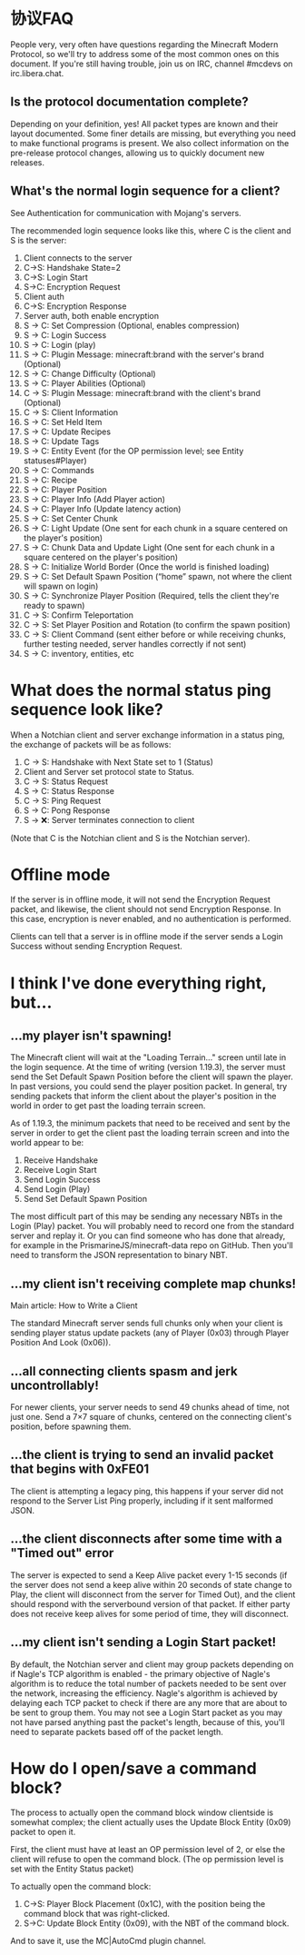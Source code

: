 # 协议FAQ

People very, very often have questions regarding the Minecraft Modern Protocol, so we'll try to address some of the most common ones on this document. If you're still having trouble, join us on IRC, channel #mcdevs on irc.libera.chat.

## Is the protocol documentation complete?

Depending on your definition, yes! All packet types are known and their layout documented. Some finer details are missing, but everything you need to make functional programs is present. We also collect information on the pre-release protocol changes, allowing us to quickly document new releases.

## What's the normal login sequence for a client?

See Authentication for communication with Mojang's servers.

The recommended login sequence looks like this, where C is the client and S is the server:

1. Client connects to the server
2. C→S: Handshake State=2
3. C→S: Login Start
4. S→C: Encryption Request
5. Client auth
6. C→S: Encryption Response
7. Server auth, both enable encryption
8. S → C: Set Compression (Optional, enables compression)
9. S → C: Login Success
10. S → C: Login (play)
11. S → C: Plugin Message: minecraft:brand with the server's brand (Optional)
12. S → C: Change Difficulty (Optional)
13. S → C: Player Abilities (Optional)
14. C → S: Plugin Message: minecraft:brand with the client's brand (Optional)
15. C → S: Client Information
16. S → C: Set Held Item
17. S → C: Update Recipes
18. S → C: Update Tags
19. S → C: Entity Event (for the OP permission level; see Entity statuses#Player)
20. S → C: Commands
21. S → C: Recipe
22. S → C: Player Position
23. S → C: Player Info (Add Player action)
24. S → C: Player Info (Update latency action)
25. S → C: Set Center Chunk
26. S → C: Light Update (One sent for each chunk in a square centered on the player's position)
27. S → C: Chunk Data and Update Light (One sent for each chunk in a square centered on the player's position)
28. S → C: Initialize World Border (Once the world is finished loading)
29. S → C: Set Default Spawn Position (“home” spawn, not where the client will spawn on login)
30. S → C: Synchronize Player Position (Required, tells the client they're ready to spawn)
31. C → S: Confirm Teleportation
32. C → S: Set Player Position and Rotation (to confirm the spawn position)
33. C → S: Client Command (sent either before or while receiving chunks, further testing needed, server handles correctly if not sent)
34. S → C: inventory, entities, etc

# What does the normal status ping sequence look like?

When a Notchian client and server exchange information in a status ping, the exchange of packets will be as follows:

1. C → S: Handshake with Next State set to 1 (Status)
2. Client and Server set protocol state to Status.
3. C → S: Status Request
4. S → C: Status Response
5. C → S: Ping Request
6. S → C: Pong Response
7. S → ❌: Server terminates connection to client

(Note that C is the Notchian client and S is the Notchian server).

# Offline mode

If the server is in offline mode, it will not send the Encryption Request packet, and likewise, the client should not send Encryption Response. In this case, encryption is never enabled, and no authentication is performed.

Clients can tell that a server is in offline mode if the server sends a Login Success without sending Encryption Request.

# I think I've done everything right, but…

## …my player isn't spawning!

The Minecraft client will wait at the "Loading Terrain..." screen until late in the login sequence. At the time of writing (version 1.19.3), the server must send the Set Default Spawn Position before the client will spawn the player. In past versions, you could send the player position packet. In general, try sending packets that inform the client about the player's position in the world in order to get past the loading terrain screen.

As of 1.19.3, the minimum packets that need to be received and sent by the server in order to get the client past the loading terrain screen and into the world appear to be:

1. Receive Handshake
2. Receive Login Start
3. Send Login Success
4. Send Login (Play)
5. Send Set Default Spawn Position

The most difficult part of this may be sending any necessary NBTs in the Login (Play) packet. You will probably need to record one from the standard server and replay it. Or you can find someone who has done that already, for example in the PrismarineJS/minecraft-data repo on GitHub. Then you'll need to transform the JSON representation to binary NBT.

## …my client isn't receiving complete map chunks!

Main article: How to Write a Client

The standard Minecraft server sends full chunks only when your client is sending player status update packets (any of Player (0x03) through Player Position And Look (0x06)).

## …all connecting clients spasm and jerk uncontrollably!

For newer clients, your server needs to send 49 chunks ahead of time, not just one. Send a 7×7 square of chunks, centered on the connecting client's position, before spawning them.

## …the client is trying to send an invalid packet that begins with 0xFE01

The client is attempting a legacy ping, this happens if your server did not respond to the Server List Ping properly, including if it sent malformed JSON.

## …the client disconnects after some time with a "Timed out" error

The server is expected to send a Keep Alive packet every 1-15 seconds (if the server does not send a keep alive within 20 seconds of state change to Play, the client will disconnect from the server for Timed Out), and the client should respond with the serverbound version of that packet. If either party does not receive keep alives for some period of time, they will disconnect.

## …my client isn't sending a Login Start packet!

By default, the Notchian server and client may group packets depending on if Nagle's TCP algorithm is enabled - the primary objective of Nagle's algorithm is to reduce the total number of packets needed to be sent over the network, increasing the efficiency. Nagle's algorithm is achieved by delaying each TCP packet to check if there are any more that are about to be sent to group them. You may not see a Login Start packet as you may not have parsed anything past the packet's length, because of this, you'll need to separate packets based off of the packet length.

# How do I open/save a command block?

The process to actually open the command block window clientside is somewhat complex; the client actually uses the Update Block Entity (0x09) packet to open it.

First, the client must have at least an OP permission level of 2, or else the client will refuse to open the command block. (The op permission level is set with the Entity Status packet)

To actually open the command block:

1. C→S: Player Block Placement (0x1C), with the position being the command block that was right-clicked.
2. S→C: Update Block Entity (0x09), with the NBT of the command block.

And to save it, use the MC|AutoCmd plugin channel. 
